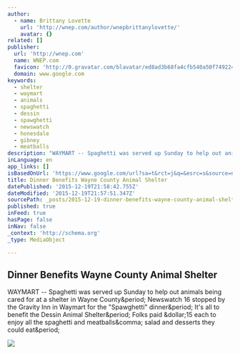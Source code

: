 ```yaml
---
author:
  - name: Brittany Lovette
    url: 'http://wnep.com/author/wnepbrittanylovette/'
    avatar: {}
related: []
publisher:
  url: 'http://wnep.com'
  name: WNEP.com
  favicon: 'http://0.gravatar.com/blavatar/ed8ad3b68fa4cfb540a50f749224f2f2?s=16'
  domain: www.google.com
keywords:
  - shelter
  - waymart
  - animals
  - spaghetti
  - dessin
  - spawghetti
  - newswatch
  - honesdale
  - gibney
  - meatballs
description: "WAYMART -- Spaghetti was served up Sunday to help out animals being cared for at a shelter in Wayne County. Newswatch 16 stopped by the Gravity Inn in Waymart for the \"Spawghetti\" dinner. It's all to benefit the Dessin Animal Shelter. Folks paid $15 each to enjoy all the spaghetti and meatballs, salad and desserts they could eat."
inLanguage: en
app_links: []
isBasedOnUrl: 'https://www.google.com/url?sa=t&rct=j&q=&esrc=s&source=newssearch&cd=1&cad=rja&uact=8&ved=0ahUKEwjjpuHD9ejJAhUJWx4KHTGmBGkQqQIIHSgAMAA&url=http%3A%2F%2Fwnep.com%2F2015%2F11%2F08%2Fdinner-benefits-wayne-county-animal-shelter%2F&usg=AFQjCNGGk4PURNNv4LaOIZq0TgLWOIEI4Q&sig2=JCYC03GoGh10GDxWFEED6A'
title: Dinner Benefits Wayne County Animal Shelter
datePublished: '2015-12-19T21:58:42.755Z'
dateModified: '2015-12-19T21:57:51.347Z'
sourcePath: _posts/2015-12-19-dinner-benefits-wayne-county-animal-shelter.md
published: true
inFeed: true
hasPage: false
inNav: false
_context: 'http://schema.org'
_type: MediaObject

---
```

<article style=""><h1>Dinner Benefits Wayne County Animal Shelter</h1><p>WAYMART -- Spaghetti was served up Sunday to help out animals being cared for at a shelter in Wayne County&amp;period; Newswatch 16 stopped by the Gravity Inn in Waymart for the "Spawghetti" dinner&amp;period; It's all to benefit the Dessin Animal Shelter&amp;period; Folks paid &amp;dollar;15 each to enjoy all the spaghetti and meatballs&amp;comma; salad and desserts they could eat&amp;period;</p><img src="https://i0.wp.com/localtvwnep.files.wordpress.com/2015/11/wayne-spaghetti-11-8-15.jpeg?fit=440%2C330" /></article>